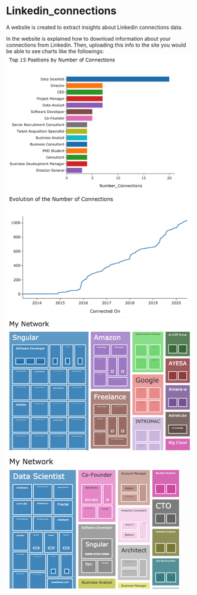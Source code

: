 # Linkedin_connections
A website is created to extract insights about Linkedin connections data.

In the website is explained how to download information about your connections from Linkedin. Then, uploading this info to the site you would be able to see charts like the followings: 
![Alt text](images/imag1.png?raw=true "Title")
![Alt text](images/imag2.png?raw=true "Title")
![Alt text](images/imag3.png?raw=true "Title")
![Alt text](images/imag4.png?raw=true "Title")


